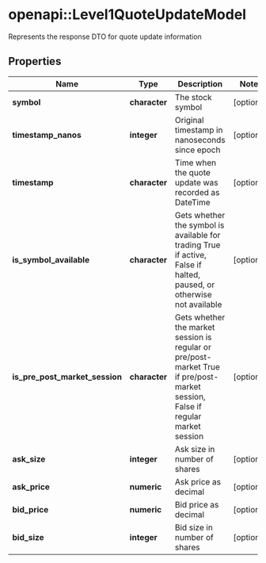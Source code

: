 # openapi::Level1QuoteUpdateModel

Represents the response DTO for quote update information

## Properties
Name | Type | Description | Notes
------------ | ------------- | ------------- | -------------
**symbol** | **character** | The stock symbol | [optional] 
**timestamp_nanos** | **integer** | Original timestamp in nanoseconds since epoch | [optional] 
**timestamp** | **character** | Time when the quote update was recorded as DateTime | [optional] 
**is_symbol_available** | **character** | Gets whether the symbol is available for trading  True if active, False if halted, paused, or otherwise not available | [optional] 
**is_pre_post_market_session** | **character** | Gets whether the market session is regular or pre/post-market  True if pre/post-market session, False if regular market session | [optional] 
**ask_size** | **integer** | Ask size in number of shares | [optional] 
**ask_price** | **numeric** | Ask price as decimal | [optional] 
**bid_price** | **numeric** | Bid price as decimal | [optional] 
**bid_size** | **integer** | Bid size in number of shares | [optional] 



